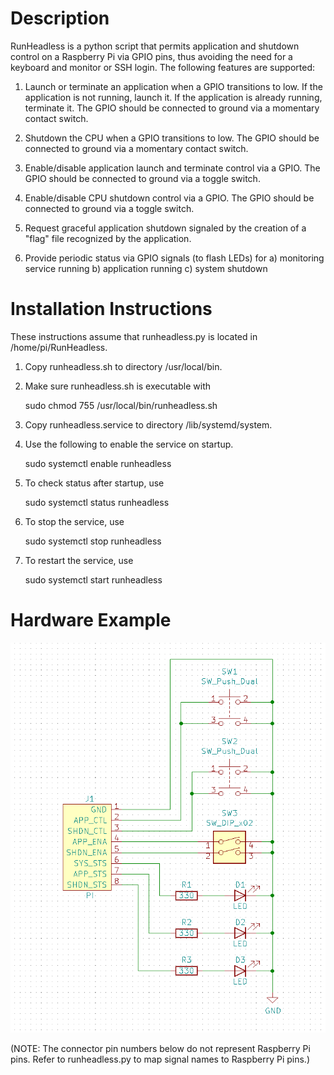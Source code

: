 # Description

RunHeadless is a python script that permits application and shutdown control on a
Raspberry Pi via GPIO pins, thus avoiding the need for a keyboard and monitor or
SSH login.  The following features are supported:

1. Launch or terminate an application when a GPIO transitions to low.  If the 
application is not running, launch it.  If the application is already running, 
terminate it.  The GPIO should be connected to ground via a momentary contact 
switch.

2. Shutdown the CPU when a GPIO transitions to low.  The GPIO should be connected to 
ground via a momentary contact switch.

3. Enable/disable application launch and terminate control via a GPIO.  The GPIO 
should be connected to ground via a toggle switch.

4. Enable/disable CPU shutdown control via a GPIO.  The GPIO should be connected to 
ground via a toggle switch.

5. Request graceful application shutdown signaled by the creation of a "flag" file 
recognized by the application.

6. Provide periodic status via GPIO signals (to flash LEDs) for
   a) monitoring service running
   b) application running
   c) system shutdown


# Installation Instructions

These instructions assume that runheadless.py is located in /home/pi/RunHeadless.

1. Copy runheadless.sh to directory /usr/local/bin.

2. Make sure runheadless.sh is executable with

      sudo chmod 755 /usr/local/bin/runheadless.sh

3. Copy runheadless.service to directory /lib/systemd/system.

4. Use the following to enable the service on startup.

      sudo systemctl enable runheadless

5. To check status after startup, use

      sudo systemctl status runheadless

6. To stop the service, use

      sudo systemctl stop runheadless

7. To restart the service, use

      sudo systemctl start runheadless

# Hardware Example

![Control/status circuit](circuit.png)

(NOTE: The connector pin numbers below do not represent Raspberry Pi pins.  Refer to runheadless.py to map signal names to Raspberry Pi pins.)
